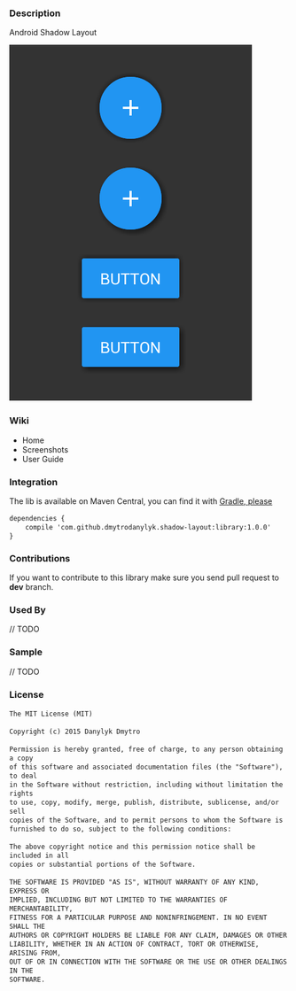 ### Description

Android Shadow Layout

![](screenshots/intro.png)

### Wiki

- Home
- Screenshots
- User Guide

### Integration

The lib is available on Maven Central, you can find it with [Gradle, please]

```
dependencies {
    compile 'com.github.dmytrodanylyk.shadow-layout:library:1.0.0'
}
```

### Contributions

If you want to contribute to this library make sure you send pull request to **dev** branch.

### Used By

// TODO

### Sample

// TODO

### License

```
The MIT License (MIT)

Copyright (c) 2015 Danylyk Dmytro

Permission is hereby granted, free of charge, to any person obtaining a copy
of this software and associated documentation files (the "Software"), to deal
in the Software without restriction, including without limitation the rights
to use, copy, modify, merge, publish, distribute, sublicense, and/or sell
copies of the Software, and to permit persons to whom the Software is
furnished to do so, subject to the following conditions:

The above copyright notice and this permission notice shall be included in all
copies or substantial portions of the Software.

THE SOFTWARE IS PROVIDED "AS IS", WITHOUT WARRANTY OF ANY KIND, EXPRESS OR
IMPLIED, INCLUDING BUT NOT LIMITED TO THE WARRANTIES OF MERCHANTABILITY,
FITNESS FOR A PARTICULAR PURPOSE AND NONINFRINGEMENT. IN NO EVENT SHALL THE
AUTHORS OR COPYRIGHT HOLDERS BE LIABLE FOR ANY CLAIM, DAMAGES OR OTHER
LIABILITY, WHETHER IN AN ACTION OF CONTRACT, TORT OR OTHERWISE, ARISING FROM,
OUT OF OR IN CONNECTION WITH THE SOFTWARE OR THE USE OR OTHER DEALINGS IN THE
SOFTWARE.
```
[Gradle, Please]:http://gradleplease.appspot.com/